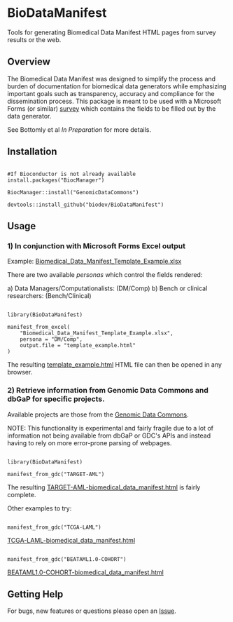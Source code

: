 # BioDataManifest

Tools for generating Biomedical Data Manifest HTML pages from survey results or the web.

## Overview

The Biomedical Data Manifest was designed to simplify the process and burden of documentation for biomedical data generators while emphasizing important goals such as transparency, accuracy and compliance for the dissemination process. This package is meant to be used with a Microsoft Forms (or similar) [survey](https://forms.office.com/Pages/ShareFormPage.aspx?id=V3lz4rj6fk2U9pvWr59xWH1ybZHaUkFGm97Ts1oa_d5UOVM2V1g0M0NOWkoxSDRTWEY5SzNaTExWQS4u&sharetoken=DisvTFgeMAcgV2zYQ6ue) which contains the fields to be filled out by the data generator.

See Bottomly et al *In Preparation* for more details.

## Installation

```{r}

#If Bioconductor is not already available
install.packages("BiocManager")

BiocManager::install("GenomicDataCommons")

devtools::install_github("biodev/BioDataManifest")

```

## Usage

### 1) In conjunction with Microsoft Forms Excel output

Example: [Biomedical_Data_Manifest_Template_Example.xlsx](inst/extdata/Biomedical_Data_Manifest_Template_Example.xlsx)

There are two available *personas* which control the fields rendered:

a)  Data Managers/Computationalists: (DM/Comp)
b)  Bench or clinical researchers: (Bench/Clinical)

```{r}

library(BioDataManifest)

manifest_from_excel(
    "Biomedical_Data_Manifest_Template_Example.xlsx", 
    persona = "DM/Comp", 
    output.file = "template_example.html"
)

```

The resulting [template_example.html](inst/extdata/template_example.html) HTML file can then be opened in any browser.

### 2) Retrieve information from Genomic Data Commons and dbGaP for specific projects.

Available projects are those from the [Genomic Data Commons](https://portal.gdc.cancer.gov/analysis_page?app=Projects).

NOTE: This functionality is experimental and fairly fragile due to a lot of information not being available from dbGaP or GDC's APIs and instead having to rely on more error-prone parsing of webpages.

```{r}

library(BioDataManifest)

manifest_from_gdc("TARGET-AML")
```

The resulting [TARGET-AML-biomedical_data_manifest.html](inst/extdata/TARGET-AML-biomedical_data_manifest.html) is fairly complete.

Other examples to try:

```{r}

manifest_from_gdc("TCGA-LAML")

```

[TCGA-LAML-biomedical_data_manifest.html](inst/extdata/TCGA-LAML-biomedical_data_manifest.html)

```{r}

manifest_from_gdc("BEATAML1.0-COHORT")

```

[BEATAML1.0-COHORT-biomedical_data_manifest.html](inst/extdata/BEATAML1.0-COHORT-biomedical_data_manifest.html)

## Getting Help

For bugs, new features or questions please open an [Issue](https://github.com/biodev/BioDataManifest/issues).
